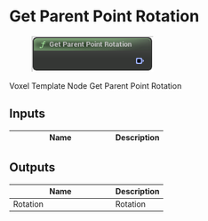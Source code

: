 # Get Parent Point Rotation

<div align="left" data-full-width="false">

<figure><img src="Get_Parent_Point_Rotation.png" alt=""><figcaption></figcaption></figure>

</div>

Voxel Template Node Get Parent Point Rotation

## Inputs

<table>
<thead><tr><th width="170">Name</th><th>Description</th></tr></thead>
<tbody>
</tbody>
</table>

## Outputs

<table>
<thead><tr><th width="170">Name</th><th>Description</th></tr></thead>
<tbody>
<tr><td>Rotation</td><td>Rotation</td></tr>
</tbody>
</table>